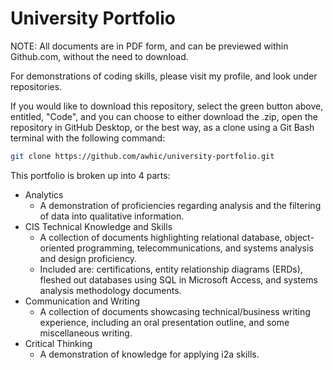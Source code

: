 # University Portfolio

NOTE: All documents are in PDF form, and can be previewed within Github.com, without the need to download.

For demonstrations of coding skills, please visit my profile, and look under repositories. 

If you would like to download this repository, select the
green button above, entitled, "Code", and you can choose to either download the .zip, open the repository in GitHub Desktop, or the best way, as a clone using a
Git Bash terminal with the following command:

```bash
git clone https://github.com/awhic/university-portfolio.git
```
This portfolio is broken up into 4 parts: 
- Analytics
  - A demonstration of proficiencies regarding analysis and the filtering of data into qualitative information.
- CIS Technical Knowledge and Skills
  - A collection of documents highlighting relational database, object-oriented programming, telecommunications, and systems analysis and design proficiency.
  - Included are: certifications, entity relationship diagrams (ERDs), fleshed out databases using SQL in Microsoft Access, and systems analysis methodology documents.
- Communication and Writing
  - A collection of documents showcasing technical/business writing experience, including an oral presentation outline, and some miscellaneous writing.
- Critical Thinking
  - A demonstration of knowledge for applying i2a skills.
